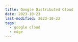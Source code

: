 ```yaml
---
title: Google Distributed Cloud
date: 2023-10-23
last-modified: 2023-10-23
tags:
  - google cloud
  - edge
---
```

